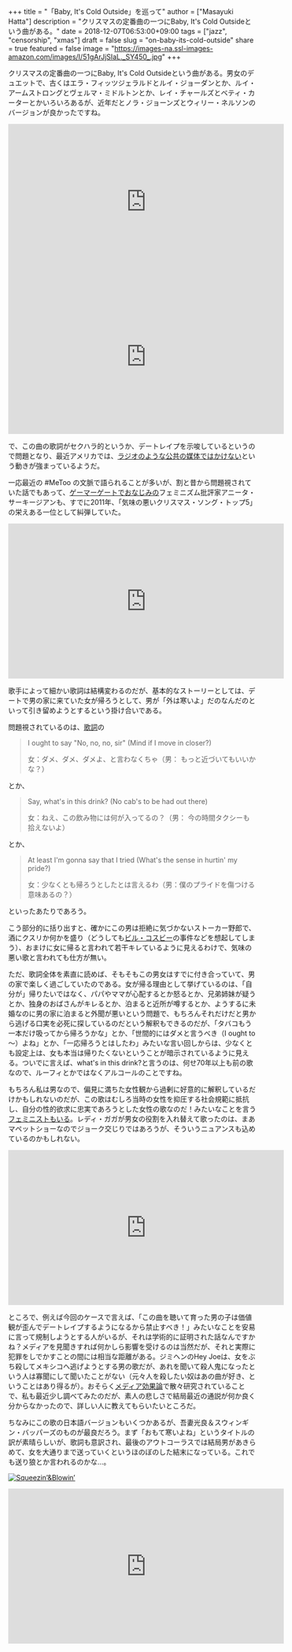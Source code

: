 +++
title = "「Baby, It's Cold Outside」を巡って"
author = ["Masayuki Hatta"]
description = "クリスマスの定番曲の一つにBaby, It's Cold Outsideという曲がある。"
date = 2018-12-07T06:53:00+09:00
tags = ["jazz", "censorship", "xmas"]
draft = false
slug = "on-baby-its-cold-outside"
share = true
featured = false
image = "https://images-na.ssl-images-amazon.com/images/I/51gArJjSIaL._SY450_.jpg"
+++

クリスマスの定番曲の一つにBaby, It's Cold Outsideという曲がある。男女のデュエットで、古くはエラ・フィッツジェラルドとルイ・ジョーダンとか、ルイ・アームストロングとヴェルマ・ミドルトンとか、レイ・チャールズとベティ・カーターとかいろいろあるが、近年だとノラ・ジョーンズとウィリー・ネルソンのバージョンが良かったですね。

<iframe width="560" height="315" src="https://www.youtube.com/embed/tuCO7Kq744U" frameborder="0" allow="accelerometer; autoplay; encrypted-media; gyroscope; picture-in-picture" allowfullscreen></iframe>

<iframe width="560" height="315" src="https://www.youtube.com/embed/2_-XMZjWGF4" frameborder="0" allow="accelerometer; autoplay; encrypted-media; gyroscope; picture-in-picture" allowfullscreen></iframe>

で、この曲の歌詞がセクハラ的というか、デートレイプを示唆しているというので問題となり、最近アメリカでは、[ラジオのような公共の媒体ではかけない](https://headlines.yahoo.co.jp/hl?a=20181205-00000033-jij%5Fafp-int)という動きが強まっているようだ。

一応最近の #MeToo の文脈で語られることが多いが、割と昔から問題視されていた話でもあって、[ゲーマーゲートでおなじみの](http://www.mhatta.org/wp/2016/09/18/alt-right-and-gamergate/)フェミニズム批評家アニータ・サーキージアンも、すでに2011年、「気味の悪いクリスマス・ソング・トップ5」の栄えある一位として糾弾していた。

<iframe width="560" height="315" src="https://www.youtube.com/embed/GpDnr2s9yxQ" frameborder="0" allow="accelerometer; autoplay; encrypted-media; gyroscope; picture-in-picture" allowfullscreen></iframe>

歌手によって細かい歌詞は結構変わるのだが、基本的なストーリーとしては、デートで男の家に来ていた女が帰ろうとして、男が「外は寒いよ」だのなんだのといって引き留めようとするという掛け合いである。

問題視されているのは、[歌詞](https://genius.com/Dean-martin-baby-its-cold-outside-lyrics)の

> I ought to say "No, no, no, sir" (Mind if I move in closer?)
>
> 女：ダメ、ダメ、ダメよ、と言わなくちゃ（男： もっと近づいてもいいかな？）

とか、

> Say, what's in this drink? (No cab's to be had out there)
>
> 女：ねえ、この飲み物には何が入ってるの？（男： 今の時間タクシーも拾えないよ）

とか、

> At least I'm gonna say that I tried (What's the sense in hurtin' my pride?)
>
> 女：少なくとも帰ろうとしたとは言えるわ（男：僕のプライドを傷つける意味あるの？）

といったあたりであろう。

こう部分的に括り出すと、確かにこの男は拒絶に気づかないストーカー野郎で、酒にクスリか何かを盛り（どうしても[ビル・コスビー](https://ja.wikipedia.org/wiki/%25E3%2583%2593%25E3%2583%25AB%25E3%2583%25BB%25E3%2582%25B3%25E3%2582%25B9%25E3%2583%2593%25E3%2583%25BC)の事件などを想起してしまう）、おまけに女に帰ると言われて若干キレているように見えるわけで、気味の悪い歌と言われても仕方が無い。

ただ、歌詞全体を素直に読めば、そもそもこの男女はすでに付き合っていて、男の家で楽しく過ごしていたのである。女が帰る理由として挙げているのは、「自分が」帰りたいではなく、パパやママが心配するとか怒るとか、兄弟姉妹が疑うとか、独身のおばさんがキレるとか、泊まると近所が噂するとか、ようするに未婚なのに男の家に泊まると外聞が悪いという問題で、もちろんそれだけだと男から逃げる口実を必死に探しているのだという解釈もできるのだが、「タバコもう一本だけ吸ってから帰ろうかな」とか、「世間的にはダメと言うべき（I ought to～）よね」とか、「一応帰ろうとはしたわ」みたいな言い回しからは、少なくとも設定上は、女も本当は帰りたくないということが暗示されているように見える。ついでに言えば、what's in this drink?と言うのは、何せ70年以上も前の歌なので、ルーフィとかではなくアルコールのことですね。

もちろん私は男なので、偏見に満ちた女性観から過剰に好意的に解釈しているだけかもしれないのだが、この歌はむしろ当時の女性を抑圧する社会規範に抵抗し、自分の性的欲求に忠実であろうとした女性の歌なのだ！みたいなことを言う[フェミニストもいる](https://medium.com/s/pop-feminism/the-problem-with-baby-its-cold-outside-isn-t-consent-it-s-slut-shaming-cf672009d2c5)。レディ・ガガが男女の役割を入れ替えて歌ったのは、まあマペットショーなのでジョーク交じりではあろうが、そういうニュアンスも込めているのかもしれない。

<iframe width="560" height="315" src="https://www.youtube.com/embed/ZtoW4aV-CIc" frameborder="0" allow="accelerometer; autoplay; encrypted-media; gyroscope; picture-in-picture" allowfullscreen></iframe>

ところで、例えば今回のケースで言えば、「この曲を聴いて育った男の子は価値観が歪んでデートレイプするようになるから禁止すべき！」みたいなことを安易に言って規制しようとする人がいるが、それは学術的に証明された話なんですかね？メディアを見聞きすれば何かしら影響を受けるのは当然だが、それと実際に犯罪をしでかすことの間には相当な距離がある。ジミヘンのHey Joeは、女をぶち殺してメキシコへ逃げようとする男の歌だが、あれを聞いて殺人鬼になったという人は寡聞にして聞いたことがない（元々人を殺したい奴はあの曲が好き、ということはあり得るが）。おそらく[メディア効果論](https://ja.wikipedia.org/wiki/%25E3%2583%25A1%25E3%2583%2587%25E3%2582%25A3%25E3%2582%25A2%25E5%258A%25B9%25E6%259E%259C%25E8%25AB%2596)で散々研究されていることで、私も最近少し調べてみたのだが、素人の悲しさで結局最近の通説が何か良く分からなかったので、詳しい人に教えてもらいたいところだ。

ちなみにこの歌の日本語バージョンもいくつかあるが、吾妻光良＆スウィンギン・バッパーズのものが最良だろう。まず「おもて寒いよね」というタイトルの訳が素晴らしいが、歌詞も意訳され、最後のアウトコーラスでは結局男があきらめて、女を大通りまで送っていくというほのぼのした結末になっている。これでも送り狼とか言われるのかな…。

<a href="http://www.amazon.co.jp/exec/obidos/ASIN/B000FZDO58/myhumangetsme-22/ref=nosim/" name="amazletlink" target="_blank"><img src="https://images-fe.ssl-images-amazon.com/images/I/51o3U%2Be-rdL.jpg" alt="Squeezin’&Blowin’" style="border: none;" /></a>

<iframe width="560" height="315" src="https://www.youtube.com/embed/h0Tc7VjvRzo" frameborder="0" allow="accelerometer; autoplay; encrypted-media; gyroscope; picture-in-picture" allowfullscreen></iframe>

